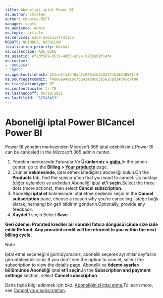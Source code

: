 ```yaml
---
title: Aboneliği iptal Power BI
ms.author: cmcatee
author: cmcatee-MSFT
manager: scotv
ms.audience: Admin
ms.topic: article
ms.service: o365-administration
ROBOTS: NOINDEX, NOFOLLOW
localization_priority: Normal
ms.collection: Adm_O365
ms.assetid: ef2df989-8539-48b5-a324-97d2e09f14fe
ms.custom:
- "9002564"
- "5092"
ms.openlocfilehash: 321ce2fa2d40aafc040a1b3232474b108d0501f4
ms.sourcegitcommit: f4866e94918c7b591ad0cd3b58169d340bcc7f00
ms.translationtype: MT
ms.contentlocale: tr-TR
ms.lasthandoff: 05/19/2021
ms.locfileid: "52543453"
---
```

# <a name="cancel-power-bi"></a><span data-ttu-id="8a83c-102">Aboneliği iptal Power BI</span><span class="sxs-lookup"><span data-stu-id="8a83c-102">Cancel Power BI</span></span>

<span data-ttu-id="8a83c-103">Power BI yönetim merkezinden Microsoft 365 iptal edebilirsiniz.</span><span class="sxs-lookup"><span data-stu-id="8a83c-103">Power BI can be canceled in the Microsoft 365 admin center.</span></span>

1. <span data-ttu-id="8a83c-104">Yönetim merkezinde Faturalar Ve **Ürünleriniz > [gidin.](https://go.microsoft.com/fwlink/p/?linkid=842054)**</span><span class="sxs-lookup"><span data-stu-id="8a83c-104">In the admin center, go to the **Billing > [Your products](https://go.microsoft.com/fwlink/p/?linkid=842054)** page.</span></span>
2. <span data-ttu-id="8a83c-105">Ürünler **sekmesinde,** iptal etmek istediğiniz aboneliği bulun.</span><span class="sxs-lookup"><span data-stu-id="8a83c-105">On the **Products** tab, find the subscription that you want to cancel.</span></span> <span data-ttu-id="8a83c-106">Üç noktayı (diğer eylemler) ve ardından Aboneliği iptal **et'i seçin.**</span><span class="sxs-lookup"><span data-stu-id="8a83c-106">Select the three dots (more actions), then select **Cancel subscription**.</span></span>
3. <span data-ttu-id="8a83c-107">Aboneliği **iptal et** bölmesinde iptal etme nedenini seçin.</span><span class="sxs-lookup"><span data-stu-id="8a83c-107">In the **Cancel subscription** pane, choose a reason why you're canceling.</span></span> <span data-ttu-id="8a83c-108">İsteğe bağlı olarak, herhangi bir geri bildirim gönderin.</span><span class="sxs-lookup"><span data-stu-id="8a83c-108">Optionally, provide any feedback.</span></span>
4. <span data-ttu-id="8a83c-109">**Kaydet**'i seçin.</span><span class="sxs-lookup"><span data-stu-id="8a83c-109">Select **Save**.</span></span>

<span data-ttu-id="8a83c-110">**Geri ödeme: Prorated krediler bir sonraki fatura döngüsü içinde size iade edilir.**</span><span class="sxs-lookup"><span data-stu-id="8a83c-110">**Refund: Any prorated credit will be returned to you within the next billing cycle.**</span></span>

> [!NOTE]
> <span data-ttu-id="8a83c-111">İptal etme seçeneğini görmüyorsanız, abonelik seçerek ayrıntılar sayfasını görüntüleyebilirsiniz.</span><span class="sxs-lookup"><span data-stu-id="8a83c-111">If you don't see the option to cancel, select the subscription to view the details page.</span></span> <span data-ttu-id="8a83c-112">Abonelik ve **ödeme ayarları bölümünde Aboneliği** iptal **et'i seçin.**</span><span class="sxs-lookup"><span data-stu-id="8a83c-112">In the **Subscription and payment settings** section, select **Cancel subscription**.</span></span>

<span data-ttu-id="8a83c-113">Daha fazla bilgi edinmek için bkz. [Aboneliğinizi iptal etme.](/microsoft-365/commerce/subscriptions/cancel-your-subscription)</span><span class="sxs-lookup"><span data-stu-id="8a83c-113">To learn more, see [Cancel your subscription](/microsoft-365/commerce/subscriptions/cancel-your-subscription).</span></span>